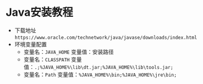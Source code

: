 # Java安装教程

- 下载地址`https://www.oracle.com/technetwork/java/javase/downloads/index.html`
- 环境变量配置
    - 变量名：`JAVA_HOME`  变量值：安装路径
    - 变量名：`CLASSPATH`  变量值：`.;%JAVA_HOME%\lib\dt.jar;%JAVA_HOME%\lib\tools.jar;`
    - 变量名：`Path`       变量值：`%JAVA_HOME%\bin;%JAVA_HOME%\jre\bin;`